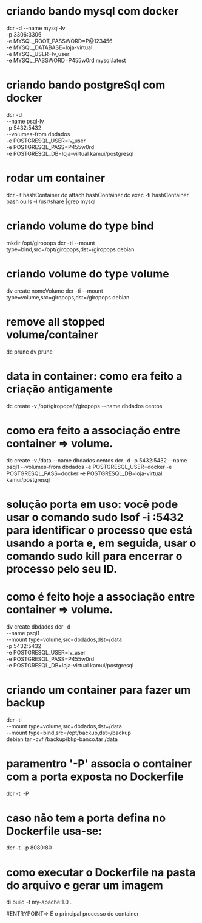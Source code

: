 # criando bando mysql com docker

dcr -d --name mysql-lv \
-p 3306:3306 \
-e MYSQL_ROOT_PASSWORD=P@123456 \
-e MYSQL_DATABASE=loja-virtual \
-e MYSQL_USER=lv_user \
-e MYSQL_PASSWORD=P455w0rd mysql:latest

# criando bando postgreSql com docker

dcr -d \
--name psql-lv \
-p 5432:5432 \
--volumes-from dbdados \
-e POSTGRESQL_USER=lv_user \
-e POSTGRESQL_PASS=P455w0rd \
-e POSTGRESQL_DB=loja-virtual kamui/postgresql

# rodar um container

dcr -it hashContainer
dc attach hashContainer
dc exec -ti hashContainer bash ou ls -l /usr/share |grep mysql

# criando volume do type bind

mkdir /opt/giropops
dcr -ti --mount type=bind,src=/opt/giropops,dst=/giropops debian

# criando volume do type volume

dv create nomeVolume
dcr -ti --mount type=volume,src=giropops,dst=/giropops debian

# remove all stopped volume/container

dc prune
dv prune

# data in container: como era feito a criação antigamente

dc create -v /opt/giropops/:/giropops --name dbdados centos

# como era feito a associação entre container => volume.

dc create -v /data --name dbdados centos
dcr -d -p 5432:5432 --name psql1 --volumes-from dbdados -e POSTGRESQL_USER=docker -e POSTGRESQL_PASS=docker -e POSTGRESQL_DB=loja-virtual kamui/postgresql

# solução porta em uso: você pode usar o comando sudo lsof -i :5432 para identificar o processo que está usando a porta e, em seguida, usar o comando sudo kill <PID> para encerrar o processo pelo seu ID.

# como é feito hoje a associação entre container => volume.

dv create dbdados
dcr -d \
--name psql1 \
--mount type=volume,src=dbdados,dst=/data \
-p 5432:5432 \
-e POSTGRESQL_USER=lv_user \
-e POSTGRESQL_PASS=P455w0rd \
-e POSTGRESQL_DB=loja-virtual kamui/postgresql

# criando um container para fazer um backup

dcr -ti \
--mount type=volume,src=dbdados,dst=/data \
--mount type=bind,src=/opt/backup,dst=/backup \
debian tar -cvf /backup/bkp-banco.tar /data

# paramentro '-P' associa o container com a porta exposta no Dockerfile

dcr -ti -P

# caso não tem a porta defina no Dockerfile usa-se:

dcr -ti -p 8080:80

# como executar o Dockerfile na pasta do arquivo e gerar um imagem

di build -t my-apache:1.0 .

#ENTRYPOINT=> É o principal processo do container
